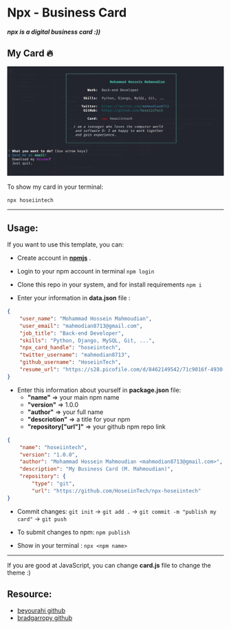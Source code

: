 # Npx - Business Card
*****npx** is a digital business card :))***

## My Card 🔥
![demo](Demo.png)

To show my card in your terminal:

```
npx hoseiintech
```

---

## Usage:

If you want to use this template, you can:

- Create account in **[npmjs](https://www.npmjs.com/)** .

- Login to your npm account in terminal ``` npm login ```

- Clone this repo in your system, and for install requirements ``` npm i ```

- Enter your information in **data.json** file :

```json
{
    "user_name": "Mohammad Hossein Mahmoudian",
    "user_email": "mahmodian8713@gmail.com",
    "job_title": "Back-end Developer",
    "skills": "Python, Django, MySQL, Git, ...",
    "npx_card_handle": "hoseiintech",
    "twitter_username": "mahmodian8713",
    "github_username": "HoseiinTech",
    "resume_url": "https://s28.picofile.com/d/8462149542/71c9016f-4930-483e-a3aa-bd2469e2ea48/Mahmoudian_Resume.pdf"
}
```

- Enter this information about yourself in **package.json** file:
    - **"name"** => your main npm name
    - **"version"** => 1.0.0
    - **"author"** => your full name
    - **"descriotion"** => a title for your npm
    - **"repository["url"]"** => your github npm repo link

```json
{
    "name": "hoseiintech",
    "version": "1.0.0",
    "author": "Mohammad Hossein Mahmoudian <mahmodian8713@gmail.com>",
    "description": "My Business Card (M. Mahmoudian)",
    "repository": {
        "type": "git",
        "url": "https://github.com/HoseiinTech/npx-hoseiintech"
}
```

- Commit changes: ``` git init ``` -> ``` git add . ``` -> ``` git commit -m "publish my card" ``` -> ``` git push ```

- To submit changes to npm: ``` npm publish ```

- Show in your terminal : ``` npx <npm name> ```

---

If you are good at JavaScript, you can change **card.js** file to change the theme :)

## Resource:

- [beyourahi github](https://github.com/beyourahi/npx_card)
- [bradgarropy github](https://github.com/bradgarropy/business-card)